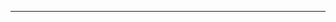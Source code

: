 <!--
CO_OP_TRANSLATOR_METADATA:
{
  "original_hash": "4bdff5070d182c64143dfe5a581d0ec7",
  "translation_date": "2025-08-28T18:30:56+00:00",
  "source_file": "02-SetupDevEnvironment/README.md",
  "language_code": "tl"
}
-->


---

